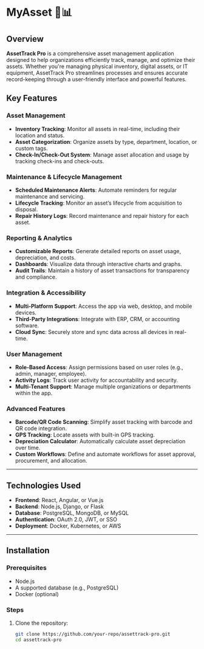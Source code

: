# MyAsset 🏢📊  

## Overview  
**AssetTrack Pro** is a comprehensive asset management application designed to help organizations efficiently track, manage, and optimize their assets. Whether you're managing physical inventory, digital assets, or IT equipment, AssetTrack Pro streamlines processes and ensures accurate record-keeping through a user-friendly interface and powerful features.  

## Key Features  

### Asset Management  
- **Inventory Tracking**: Monitor all assets in real-time, including their location and status.  
- **Asset Categorization**: Organize assets by type, department, location, or custom tags.  
- **Check-In/Check-Out System**: Manage asset allocation and usage by tracking check-ins and check-outs.  

### Maintenance & Lifecycle Management  
- **Scheduled Maintenance Alerts**: Automate reminders for regular maintenance and servicing.  
- **Lifecycle Tracking**: Monitor an asset’s lifecycle from acquisition to disposal.  
- **Repair History Logs**: Record maintenance and repair history for each asset.  

### Reporting & Analytics  
- **Customizable Reports**: Generate detailed reports on asset usage, depreciation, and costs.  
- **Dashboards**: Visualize data through interactive charts and graphs.  
- **Audit Trails**: Maintain a history of asset transactions for transparency and compliance.  

### Integration & Accessibility  
- **Multi-Platform Support**: Access the app via web, desktop, and mobile devices.  
- **Third-Party Integrations**: Integrate with ERP, CRM, or accounting software.  
- **Cloud Sync**: Securely store and sync data across all devices in real-time.  

### User Management  
- **Role-Based Access**: Assign permissions based on user roles (e.g., admin, manager, employee).  
- **Activity Logs**: Track user activity for accountability and security.  
- **Multi-Tenant Support**: Manage multiple organizations or departments within the app.  

### Advanced Features  
- **Barcode/QR Code Scanning**: Simplify asset tracking with barcode and QR code integration.  
- **GPS Tracking**: Locate assets with built-in GPS tracking.  
- **Depreciation Calculator**: Automatically calculate asset depreciation over time.  
- **Custom Workflows**: Define and automate workflows for asset approval, procurement, and allocation.  

---

## Technologies Used  
- **Frontend**: React, Angular, or Vue.js  
- **Backend**: Node.js, Django, or Flask  
- **Database**: PostgreSQL, MongoDB, or MySQL  
- **Authentication**: OAuth 2.0, JWT, or SSO  
- **Deployment**: Docker, Kubernetes, or AWS  

---

## Installation  

### Prerequisites  
- Node.js  
- A supported database (e.g., PostgreSQL)  
- Docker (optional)  

### Steps  
1. Clone the repository:  
   ```bash  
   git clone https://github.com/your-repo/assettrack-pro.git  
   cd assettrack-pro  
